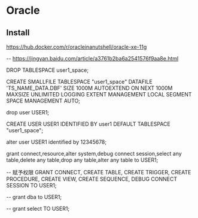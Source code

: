 # Oracle

## Install

https://hub.docker.com/r/oracleinanutshell/oracle-xe-11g

-- https://jingyan.baidu.com/article/a3761b2ba6a2541576f9aa8e.html

DROP TABLESPACE user1_space;

CREATE SMALLFILE TABLESPACE "user1_space" DATAFILE 'TS_NAME_DATA.DBF' SIZE 1000M AUTOEXTEND ON NEXT 1000M MAXSIZE UNLIMITED LOGGING EXTENT MANAGEMENT LOCAL SEGMENT SPACE MANAGEMENT AUTO;

drop user USER1;

CREATE USER USER1  IDENTIFIED BY user1 DEFAULT TABLESPACE "user1_space";

alter user USER1 identified by 12345678;

grant connect,resource,alter system,debug connect session,select any table,delete any table,drop any table,alter any table to USER1;

-- 赋予权限
GRANT CONNECT, CREATE TABLE, CREATE TRIGGER, CREATE PROCEDURE, CREATE VIEW, CREATE SEQUENCE, DEBUG CONNECT SESSION TO USER1;

-- grant dba to USER1;

-- grant select TO USER1;